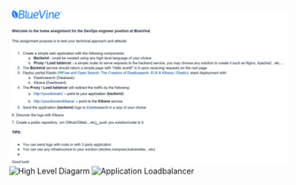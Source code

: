 ![Home Assignments](Home%20Assignment.png)
![High Level Diagarm](/../../../../github/maxaviberman/misc/blob/HighLevel.png)
![Application Loadbalancer](/../../../../github/maxaviberman/misc/blob/ALB.png)
